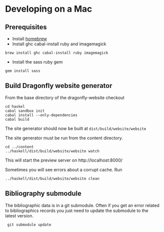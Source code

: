 # Developing on a Mac

## Prerequisites

- Install [homebrew](http://brew.sh)
- Install ghc cabal-install ruby and imagemagick

``` brew install ghc cabal-install ruby imagemagick ```

- Install the sass ruby gem

```gem install sass```

## Build Dragonfly website generator

From the base directory of the dragonfly-website checkout

```
cd haskel
cabal sandbox init
cabal install --only-dependencies
cabal build
```

The site generator should now be built at ```dist/build/website/website```

The site generator must be run from the content directory.

```
cd ../content
../haskell/dist/build/website/website watch
```

This will start the preview server on http://localhost:8000/

Sometimes you will see errors about a corrupt cache. Run

```../haskell/dist/build/website/website clean```

## Bibliography submodule

The bibliographic data is in a git submodule. Often if you get an error related to
bibliographics records you just need to update the submodule to the latest version.

``` git submodule update```

